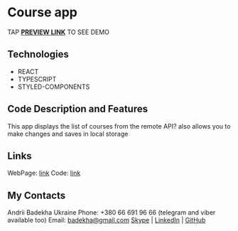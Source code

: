 # Course app
TAP **[PREVIEW LINK](https://andriifront.github.io/rct-ts-courses/)** TO SEE DEMO


## Technologies
 - REACT
 - TYPESCRIPT
 - STYLED-COMPONENTS


## Code Description and Features
This app displays the list of courses from the remote API? also allows you to make changes and saves in local storage


## Links
WebPage: [link](https://andriifront.github.io/rct-ts-courses/)
Code: [link](https://github.com/andriiFront/rct-ts-courses)


## My Contacts
Andrii Badekha
Ukraine
Phone: +380 66 691 96 66 (telegram and viber available too)
Email: [badekha@gmail.com](mailto:badekha@gmail.com)
[Skype](https://join.skype.com/invite/h29gcO1kzY99) | [LinkedIn](https://www.linkedin.com/in/andrii-badekha-3a026b79/) | [GitHub](https://github.com/andriiFront)
